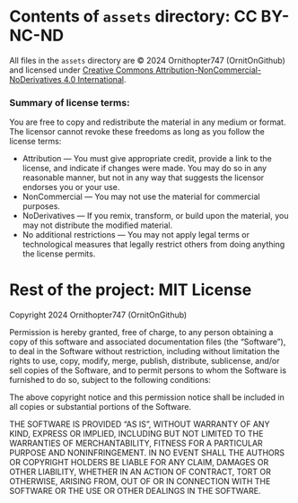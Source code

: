 # Contents of `assets` directory: CC BY-NC-ND

All files in the `assets` directory are © 2024 Ornithopter747 (OrnitOnGithub) and licensed under [Creative Commons Attribution-NonCommercial-NoDerivatives 4.0 International](https://creativecommons.org/licenses/by-nc-nd/4.0/).

### Summary of license terms:
You are free to copy and redistribute the material in any medium or format. The licensor cannot revoke these freedoms as long as you follow the license terms:
- Attribution — You must give appropriate credit, provide a link to the license, and indicate if changes were made. You may do so in any reasonable manner, but not in any way that suggests the licensor endorses you or your use.
- NonCommercial — You may not use the material for commercial purposes.
- NoDerivatives — If you remix, transform, or build upon the material, you may not distribute the modified material.
- No additional restrictions — You may not apply legal terms or technological measures that legally restrict others from doing anything the license permits.

# Rest of the project: MIT License

Copyright 2024 Ornithopter747 (OrnitOnGithub)

Permission is hereby granted, free of charge, to any person obtaining a copy of this software and associated documentation files (the “Software”), to deal in the Software without restriction, including without limitation the rights to use, copy, modify, merge, publish, distribute, sublicense, and/or sell copies of the Software, and to permit persons to whom the Software is furnished to do so, subject to the following conditions:

The above copyright notice and this permission notice shall be included in all copies or substantial portions of the Software.

THE SOFTWARE IS PROVIDED “AS IS”, WITHOUT WARRANTY OF ANY KIND, EXPRESS OR IMPLIED, INCLUDING BUT NOT LIMITED TO THE WARRANTIES OF MERCHANTABILITY, FITNESS FOR A PARTICULAR PURPOSE AND NONINFRINGEMENT. IN NO EVENT SHALL THE AUTHORS OR COPYRIGHT HOLDERS BE LIABLE FOR ANY CLAIM, DAMAGES OR OTHER LIABILITY, WHETHER IN AN ACTION OF CONTRACT, TORT OR OTHERWISE, ARISING FROM, OUT OF OR IN CONNECTION WITH THE SOFTWARE OR THE USE OR OTHER DEALINGS IN THE SOFTWARE.
